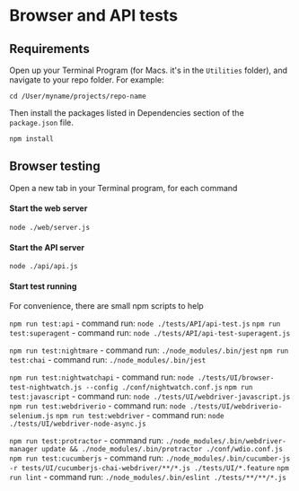 # Browser and API tests

## Requirements
Open up your Terminal Program (for Macs. it's in the `Utilities` folder), and navigate to your repo folder. For example:
```
cd /User/myname/projects/repo-name
```
Then install the packages listed in Dependencies section of the `package.json` file.
```
npm install
```

## Browser testing

Open a new tab in your Terminal program, for each command

#### Start the web server
```
node ./web/server.js
```

#### Start the API server
```
node ./api/api.js
```

#### Start test running

For convenience, there are small npm scripts to help

`npm run test:api` - command run: `node ./tests/API/api-test.js`
`npm run test:superagent` - command run: `node ./tests/API/api-test-superagent.js`
        
`npm run test:nightmare` - command run: `./node_modules/.bin/jest`
`npm run test:chai` - command run: `./node_modules/.bin/jest`

`npm run test:nightwatchapi` - command run: `node ./tests/UI/browser-test-nightwatch.js --config ./conf/nightwatch.conf.js`
`npm run test:javascript` - command run: `node ./tests/UI/webdriver-javascript.js`
`npm run test:webdriverio` - command run: `node ./tests/UI/webdriverio-selenium.js`
`npm run test:webdriver` - command run: `node ./tests/UI/webdriver-node-async.js`

`npm run test:protractor` - command run: `./node_modules/.bin/webdriver-manager update && ./node_modules/.bin/protractor ./conf/wdio.conf.js`
`npm run test:cucumberjs` - command run: `./node_modules/.bin/cucumber-js -r tests/UI/cucumberjs-chai-webdriver/**/*.js ./tests/UI/*.feature`
`npm run lint` - command run: `./node_modules/.bin/eslint ./tests/**/**/*.js`

